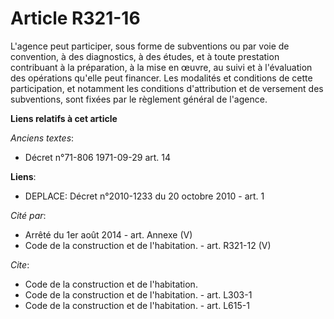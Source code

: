 # Article R321-16

L'agence peut participer, sous forme de subventions ou par voie de convention, à des diagnostics, à des études, et à toute
prestation contribuant à la préparation, à la mise en œuvre, au suivi et à l'évaluation des opérations qu'elle peut financer.
Les modalités et conditions de cette participation, et notamment les conditions d'attribution et de versement des
subventions, sont fixées par le règlement général de l'agence.

**Liens relatifs à cet article**

_Anciens textes_:

  - Décret n°71-806 1971-09-29 art. 14

**Liens**:

  - DEPLACE: Décret n°2010-1233 du 20 octobre 2010 - art. 1

_Cité par_:

  - Arrêté du 1er août 2014 - art. Annexe (V)
  - Code de la construction et de l'habitation. - art. R321-12 (V)

_Cite_:

  - Code de la construction et de l'habitation.
  - Code de la construction et de l'habitation. - art. L303-1
  - Code de la construction et de l'habitation. - art. L615-1
